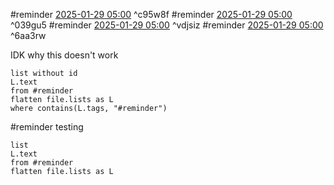  #reminder [2025-01-29 05:00](https://www.google.com/calendar/event?eid=Z2trYmhkMXAxZ2s1OWs1aG9tN3A3cmQ4ODggamdzY2hlcmJlckBt) ^c95w8f
  #reminder [2025-01-29 05:00](https://www.google.com/calendar/event?eid=OGw2amVndjkxZThpcG43cWVtZDZiY3Zyc2MgamdzY2hlcmJlckBt) ^039gu5
   #reminder [2025-01-29 05:00](https://www.google.com/calendar/event?eid=NGtpdDR2Y2E5bGRudDNwaWRrdXFrbmhvM28gamdzY2hlcmJlckBt) ^vdjsiz
    #reminder [2025-01-29 05:00](https://www.google.com/calendar/event?eid=NjdpNHB1cjdwbG1ybzM5MjNja3MwZnZ1dGMgamdzY2hlcmJlckBt) ^6aa3rw

IDK why this doesn't work
```dataview
list without id
L.text
from #reminder
flatten file.lists as L
where contains(L.tags, "#reminder")
```

#reminder  testing


```dataview
list
L.text
from #reminder
flatten file.lists as L
```

